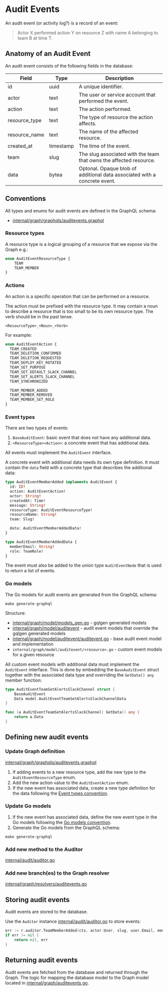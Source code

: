 # Audit Events

An audit event (or activity log?) is a record of an event:

> Actor X performed action Y on resource Z with name A belonging to team B at time T.

## Anatomy of an Audit Event

An audit event consists of the following fields in the database:

| Field         | Type      | Description                                                               |
|---------------|-----------|---------------------------------------------------------------------------|
| id            | uuid      | A unique identifier.                                                      |
| actor         | text      | The user or service account that performed the event.                     |
| action        | text      | The action performed.                                                     |
| resource_type | text      | The type of resource the action affects.                                  |
| resource_name | text      | The name of the affected resource.                                        |
| created_at    | timestamp | The time of the event.                                                    |
| team          | slug      | The slug associated with the team that owns the affected resource.        |
| data          | bytea     | Optonal. Opaque blob of additional data associated with a concrete event. |

## Conventions

All types and enums for audit events are defined in the GraphQL schema:

- [internal/graph/graphqls/auditevents.graphql](../internal/graph/graphqls/auditevents.graphqls)

### Resource types

A resource type is a logical grouping of a resource that we expose via the Graph e.g.:

```graphql
enum AuditEventResourceType {
    TEAM
    TEAM_MEMBER
}
```

### Actions

An action is a specific operation that can be performed on a resource.

The action must be prefixed with the resource type.
It may contain a noun to describe a resource that is too small to be its own resource type.
The verb should be in the past tense.

`<ResourceType>_<Noun>_<Verb>`

For example:

```graphql
enum AuditEventAction {
  TEAM_CREATED
  TEAM_DELETION_CONFIRMED
  TEAM_DELETION_REQUESTED
  TEAM_DEPLOY_KEY_ROTATED
  TEAM_SET_PURPOSE
  TEAM_SET_DEFAULT_SLACK_CHANNEL
  TEAM_SET_ALERTS_SLACK_CHANNEL
  TEAM_SYNCHRONIZED

  TEAM_MEMBER_ADDED
  TEAM_MEMBER_REMOVED
  TEAM_MEMBER_SET_ROLE
}
```

### Event types

There are two types of events:

1. `BaseAuditEvent`: basic event that does not have any additional data.
2. `<ResourceType><Action>`: a concrete event that has additional data.

All events must implement the `AuditEvent` interface.

A concrete event with additional data needs its own type definition.
It must contain the `data` field with a concrete type that describes the additional data:

```graphql
type AuditEventMemberAdded implements AuditEvent {
  id: ID!
  action: AuditEventAction!
  actor: String!
  createdAt: Time!
  message: String!
  resourceType: AuditEventResourceType!
  resourceName: String!
  team: Slug!

  data: AuditEventMemberAddedData!
}

type AuditEventMemberAddedData {
  memberEmail: String!
  role: TeamRole!
}
```

The event must also be added to the union type `AuditEventNode` that is used to return a list of events.

### Go models

The Go models for audit events are generated from the GraphQL schema:

```shell
make generate-graphql
```

Structure:

- [internal/graph/model/models_gen.go](../internal/graph/model/models_gen.go) - gqlgen generated models
- [internal/graph/model/auditevent](../internal/graph/model/auditevent) - audit event models that override the gqlgen generated models
- [internal/graph/model/auditevent/auditevent.go](../internal/graph/model/auditevent/auditevent.go) - base audit event model and implementation
- `internal/graph/model/auditevent/<resource>.go` - custom event models for a given resource

All custom event models with additional data must implement the `AuditEvent` interface.
This is done by embedding the `BaseAuditEvent` struct together with the associated data type and overriding the `GetData() any` member function:

```go
type AuditEventTeamSetAlertsSlackChannel struct {
	BaseAuditEvent
	Data model.AuditEventTeamSetAlertsSlackChannelData
}

func (a AuditEventTeamSetAlertsSlackChannel) GetData() any {
	return a.Data
}
```

## Defining new audit events

### Update Graph definition

[internal/graph/graphqls/auditevents.graphql](../internal/graph/graphqls/auditevents.graphqls)

1. If adding events to a new resource type, add the new type to the `AuditEventResourceType` enum.
1. Add the new action value to the `AuditEventAction` enum.
1. If the new event has associated data, create a new type definition for the data following the [Event types convention](#event-types).

### Update Go models

1. If the new event has associated data, define the new event type in the Go models following the [Go models convention](#go-models).
1. Generate the Go models from the GraphQL schema:

```shell
make generate-graphql
```

### Add new method to the Auditor

[internal/audit/auditor.go](../internal/audit/auditor.go)

### Add new branch(es) to the Graph resolver

[internal/graph/resolvers/auditevents.go](../internal/graph/auditevents.go)

## Storing audit events

Audit events are stored to the database.

Use the `Auditor` instance [internal/audit/auditor.go](../internal/audit/auditor.go) to store events:

```go
err := r.auditor.TeamMemberAdded(ctx, actor.User, slug, user.Email, member.Role)
if err != nil {
    return nil, err
}
```

## Returning audit events

Audit events are fetched from the database and returned through the Graph.
The logic for mapping the database model to the Graph model located in [internal/graph/auditevents.go](../internal/graph/auditevents.go).

